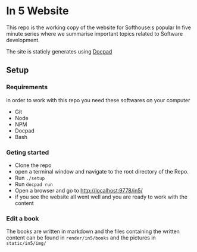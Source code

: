 # In 5 Website

This repo is the working copy of the website for Softhouse:s popular In five minute series where we summarise
important topics related to Software development.

The site is staticly generates using [Docpad](http://docpad.org/) 

## Setup
### Requirements
in order to work with this repo you need these softwares on your computer
* Git
* Node
* NPM
* Docpad
* Bash 

### Geting started
* Clone the repo
* open a terminal window  and navigate to the root directory of the Repo. 
* Run `./setup`
* Run `docpad run `
* Open a browser and go to  [http://localhost:9778/in5/](http://localhost:9778/in5/)
* if you see the website all went well and you are ready to work with the content


### Edit a book

The books are written in markdown and the files containing the written content can be found in
`render/in5/books` and the pictures in `static/in5/img/`

